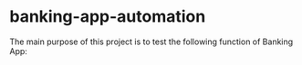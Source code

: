 # banking-app-automation
The main purpose of this project is to test the following function of Banking App:
